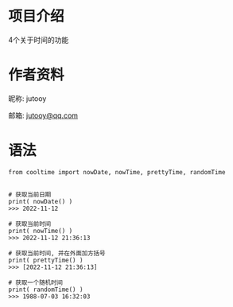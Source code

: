 # 项目介绍

4个关于时间的功能

# 作者资料

昵称: jutooy

邮箱: jutooy@qq.com

# 语法

    from cooltime import nowDate, nowTime, prettyTime, randomTime


    # 获取当前日期
    print( nowDate() )
    >>> 2022-11-12

    # 获取当前时间
    print( nowTime() )
    >>> 2022-11-12 21:36:13

    # 获取当前时间, 并在外面加方括号
    print( prettyTime() )
    >>> [2022-11-12 21:36:13]

    # 获取一个随机时间
    print( randomTime() )
    >>> 1988-07-03 16:32:03